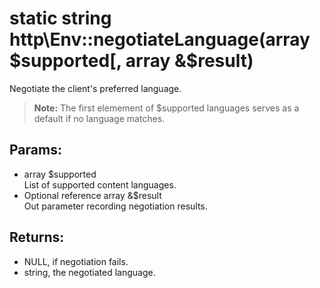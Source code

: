 # static string http\Env::negotiateLanguage(array $supported[, array &$result)

Negotiate the client's preferred language.

> **Note:** The first elemement of $supported languages serves as a default if no language matches.

## Params:

* array $supported  
  List of supported content languages.
* Optional reference array &$result  
  Out parameter recording negotiation results.
  
## Returns:

* NULL, if negotiation fails.
* string, the negotiated language.
